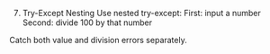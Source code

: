 7. Try-Except Nesting
Use nested try-except:
First: input a number
Second: divide 100 by that number

Catch both value and division errors separately.